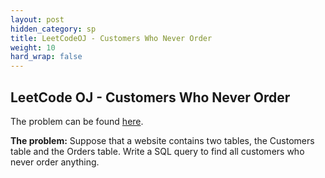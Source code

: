 ```yaml
---
layout: post
hidden_category: sp
title: LeetCodeOJ - Customers Who Never Order
weight: 10
hard_wrap: false
---
```


## LeetCode OJ - Customers Who Never Order

The problem can be found [here](https://leetcode.com/problems/customers-who-never-order/).

**The problem:** Suppose that a website contains two tables, the Customers table and the Orders table. Write a SQL query to find all customers who never order anything.
